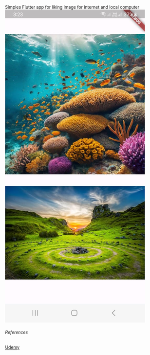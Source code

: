 Simples Flutter app for liking image for internet and local computer
![App Screen Looks](images/screen.jpg)

###### References
[Udemy](https://www.udemy.com/course/flutter-bootcamp-with-dart/)
